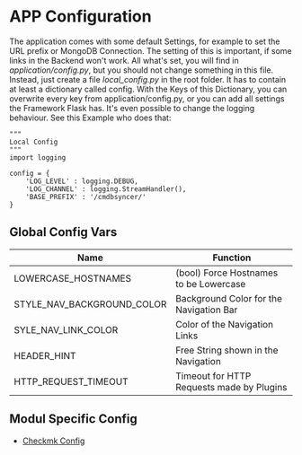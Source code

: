 # APP Configuration

The application comes with some default Settings, for example to set the URL prefix or MongoDB Connection. The setting of this is important, if some links in the Backend won't work.
All what's set, you will find in _application/config.py_, but you should not change something in this file.
Instead, just create a file _local_config.py_ in the root folder. It has to contain at least a dictionary called config. With the Keys of this Dictionary, you can overwrite every key from application/config.py, or you can add all settings the Framework Flask has.
It's even possible to change the logging behaviour. See this Example who does that:

```
"""
Local Config
"""
import logging

config = {
    'LOG_LEVEL' : logging.DEBUG,
    'LOG_CHANNEL' : logging.StreamHandler(),
    'BASE_PREFIX' : '/cmdbsyncer/'
}
```


## Global Config Vars


| Name                       | Function                                  |
| -------------------------- | ----------------------------------------- |
| LOWERCASE_HOSTNAMES        | (bool) Force Hostnames to be Lowercase    |
| STYLE_NAV_BACKGROUND_COLOR | Background Color for the Navigation Bar   |
| SYLE_NAV_LINK_COLOR        | Color of the Navigation Links             |
| HEADER_HINT                | Free String shown in the Navigation       |
| HTTP_REQUEST_TIMEOUT       | Timeout for HTTP Requests made by Plugins |


## Modul Specific Config

- [Checkmk Config](../checkmk/config_vars.md)
